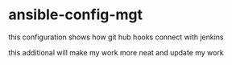 # ansible-config-mgt

this configuration shows how git hub hooks connect with jenkins  

this additional will make my work more neat and update my work


